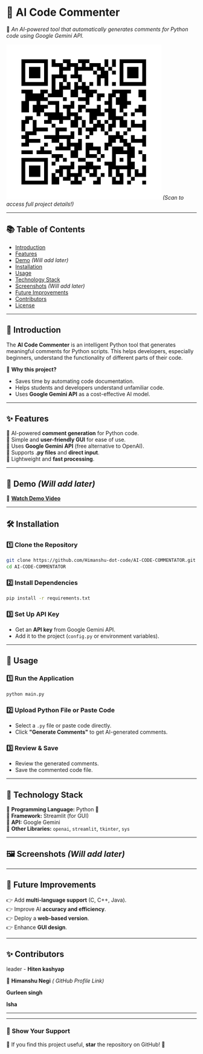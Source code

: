 # 📌 AI Code Commenter  

🚀 *An AI-powered tool that automatically generates comments for Python code using Google Gemini API.*  

![Project QR Code](./project_qr.png) *(Scan to access full project details!)*  

---

## 📚 Table of Contents  

- [Introduction](#introduction)  
- [Features](#features)  
- [Demo](#demo) *(Will add later)*  
- [Installation](#installation)  
- [Usage](#usage)  
- [Technology Stack](#technology-stack)  
- [Screenshots](#screenshots) *(Will add later)*  
- [Future Improvements](#future-improvements)  
- [Contributors](#contributors)  
- [License](#license)  

---  

## 🚀 Introduction  

The **AI Code Commenter** is an intelligent Python tool that generates meaningful comments for Python scripts. This helps developers, especially beginners, understand the functionality of different parts of their code.  

🔹 **Why this project?**  

- Saves time by automating code documentation.  
- Helps students and developers understand unfamiliar code.  
- Uses **Google Gemini API** as a cost-effective AI model.  

---  

## ✨ Features  

💚 AI-powered **comment generation** for Python code.  
💚 Simple and **user-friendly GUI** for ease of use.  
💚 Uses **Google Gemini API** (free alternative to OpenAI).  
💚 Supports **.py files** and **direct input**.  
💚 Lightweight and **fast processing**.  

---  

## 🎥 Demo *(Will add later)*  

🔗 **[Watch Demo Video](#)** 

---  

## 🛠 Installation  

### **1️⃣ Clone the Repository**  

```bash  
git clone https://github.com/Himanshu-dot-code/AI-CODE-COMMENTATOR.git  
cd AI-CODE-COMMENTATOR  
```

### **2️⃣ Install Dependencies**  

```bash  
pip install -r requirements.txt  
```

### **3️⃣ Set Up API Key**  

- Get an **API key** from Google Gemini API.  
- Add it to the project (`config.py` or environment variables).  

---  

## 📌 Usage  

### **1️⃣ Run the Application**  

```bash  
python main.py  
```

### **2️⃣ Upload Python File or Paste Code**  

- Select a `.py` file or paste code directly.  
- Click **"Generate Comments"** to get AI-generated comments.  

### **3️⃣ Review & Save**  

- Review the generated comments.  
- Save the commented code file.  

---  

## 🔧 Technology Stack  

🔹 **Programming Language:** Python 🐍  
🔹 **Framework:** Streamlit (for GUI)  
🔹 **API:** Google Gemini  
🔹 **Other Libraries:** `openai`, `streamlit`, `tkinter`, `sys`  

---  

## 🖼 Screenshots *(Will add later)*  

  
---  

## 🚀 Future Improvements  

👉 Add **multi-language support** (C, C++, Java).  
👉 Improve AI **accuracy and efficiency**.  
👉 Deploy a **web-based version**.  
👉 Enhance **GUI design**.  

---  

## ✨ Contributors  

leader - **Hiten kashyap**

👤 **Himanshu Negi** *( GitHub Profile Link)*

**Gurleen singh**

**Isha** 

---  



---  

### 📢 Show Your Support  

🌟 If you find this project useful, **star** the repository on GitHub! 🚀  
